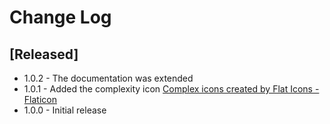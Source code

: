 # Change Log

## [Released]

- 1.0.2 - The documentation was extended
- 1.0.1 - Added the complexity icon [Complex icons created by Flat Icons - Flaticon](https://www.flaticon.com/free-icons/complex)
- 1.0.0 - Initial release
